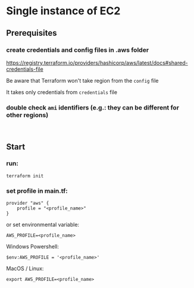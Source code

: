 
# Single instance of EC2

## Prerequisites

### create credentials and config files in .aws folder
https://registry.terraform.io/providers/hashicorp/aws/latest/docs#shared-credentials-file

Be aware that Terraform won't take region from the `config` file

It takes only credentials from `credentials` file

### double check `ami` identifiers (e.g.: they can be different for other regions)

&nbsp;

## Start

### run:
```
terraform init
```

### set profile in main.tf:
```
provider "aws" {
    profile = "<profile_name>"
}
```
or set environmental variable:
```
AWS_PROFILE=<profile_name>
```

Windows Powershell:
```
$env:AWS_PROFILE = '<profile_name>'
```

MacOS / Linux:
```
export AWS_PROFILE=<profile_name>
```
